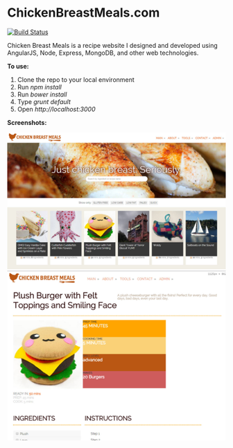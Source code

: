 ChickenBreastMeals.com
======================
[![Build Status](https://travis-ci.org/MJGrant/ChickenBreastMeals.com.svg?branch=master)](https://travis-ci.org/MJGrant/ChickenBreastMeals.com)

Chicken Breast Meals is a recipe website I designed and developed using AngularJS, Node, Express, MongoDB, and other web technologies. 

**To use:**

1. Clone the repo to your local environment
2. Run *npm install*
3. Run *bower install*
4. Type *grunt default*
5. Open *http://localhost:3000*

**Screenshots:**

![alt text](screenshots/cbm_app_screenshot_11_6_2014.jpg "Chicken Breast Meals main view as of 11/6/2014")
![alt text](screenshots/cbm_app_screenshot_11_4_2014.jpg "Chicken Breast Meals recipe view as of 11/4/2014")